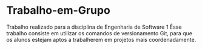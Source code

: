 # Trabalho-em-Grupo
Trabalho realizado para a disciplina de Engenharia de Software 1
Êsse trabalho consiste em utilizar os comandos de versionamento Git, para que os alunos estejam aptos a trabalherem em projetos mais coordenadamente.
